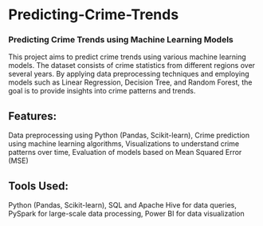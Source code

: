 # Predicting-Crime-Trends
### Predicting Crime Trends using Machine Learning Models
This project aims to predict crime trends using various machine learning models. The dataset consists of crime statistics from different regions over several years. By applying data preprocessing techniques and employing models such as Linear Regression, Decision Tree, and Random Forest, the goal is to provide insights into crime patterns and trends.

## Features:
Data preprocessing using Python (Pandas, Scikit-learn),
Crime prediction using machine learning algorithms,
Visualizations to understand crime patterns over time,
Evaluation of models based on Mean Squared Error (MSE)
## Tools Used:
Python (Pandas, Scikit-learn),
SQL and Apache Hive for data queries,
PySpark for large-scale data processing,
Power BI for data visualization
